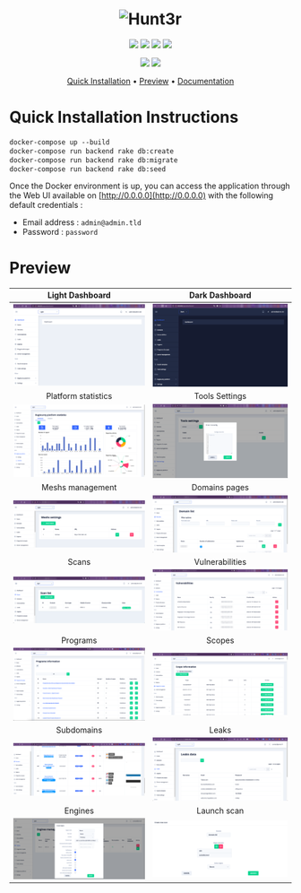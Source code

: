<h1 align="center">  
  <img src="https://zupimages.net/up/22/15/rb47.png" alt="Hunt3r" width="600px">  
  <br>  
</h1>  

<p align="center">  
    <a href="https://opensource.org/licenses/MIT"><img src="https://img.shields.io/badge/license-MIT-_red.svg"></a>  
    <a href="https://github.com/EasyRecon/Hunt3r/issues"><img src="https://img.shields.io/badge/contributions-welcome-brightgreen.svg?style=flat"></a>  
    <a href="https://github.com/EasyRecon/Hunt3r"><img src="https://img.shields.io/badge/release-v1.6.0-informational"></a>
    <a href="https://github.com/easyrecon/hunt3r/issues" target="_blank"><img src="https://img.shields.io/github/issues/easyrecon/hunt3r?color=blue" /></a>
</p>

<p align="center">  
    <a href="https://codeclimate.com/github/EasyRecon/Hunt3r"><img src="https://codeclimate.com/github/EasyRecon/Hunt3r.png"></a>
    <a href="https://github.com/easyrecon/hunt3r/actions/workflows/codeql-analysis.yml"><img src="https://github.com/easyrecon/hunt3r/actions/workflows/codeql-analysis.yml/badge.svg"></a>
</p>

<p align="center">
  <a href="#installation-instructions">Quick Installation</a> •
  <a href="#preview">Preview</a> •
  <a href="https://docs.hunt3r.ovh">Documentation</a>
</p>

# Quick Installation Instructions

```docker
docker-compose up --build
docker-compose run backend rake db:create
docker-compose run backend rake db:migrate
docker-compose run backend rake db:seed
```

Once the Docker environment is up, you can access the application through the Web UI available on [http://0.0.0.0](http://0.0.0.0) with the following default credentials :
- Email address : `admin@admin.tld`
- Password : `password`

# Preview

| Light Dashboard | Dark Dashboard |
:---:|:---:
![](docs/assets/images/light_dashboard.png) | ![](docs/assets/images/dark_dashboard.png)
| Platform statistics | Tools Settings |
![](docs/assets/images/BBStats.png) | ![](docs/assets/images/install_amass.png)
| Meshs management | Domains pages |
![](docs/assets/images/meshs_management.png) | ![](docs/assets/images/domains.png)
| Scans | Vulnerabilities |
![](docs/assets/images/scans.png) | ![](docs/assets/images/vulnerabilities.png)
| Programs | Scopes |
![](docs/assets/images/programs.png) | ![](docs/assets/images/scopes.png)
| Subdomains | Leaks |
![](docs/assets/images/subdomains.png) | ![](docs/assets/images/leaks.png)
| Engines | Launch scan |
![](docs/assets/images/engines.png) | ![](docs/assets/images/create_scan.png)